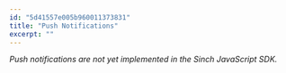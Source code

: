 ```yaml
---
id: "5d41557e005b960011373831"
title: "Push Notifications"
excerpt: ""
---
```

*Push notifications are not yet implemented in the Sinch JavaScript SDK.*